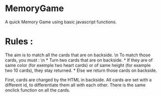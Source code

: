 # MemoryGame
A quick Memory Game using basic javascript functions.

<h1> Rules : </h1>
The aim is to match all the cards that are on backside. \n
To match those cards, you must : \n
* Turn two cards that are on backside.
* If they are of same color (for exemple two heart cards) or of same height (for example two 10 cards), they stay returned.
* Else we return those cards on backside.


First, cards are charged by the HTML in backside.
All cards are set with a different id, to differentiate them all with each other.
There is the same onclick function on all the cards.

